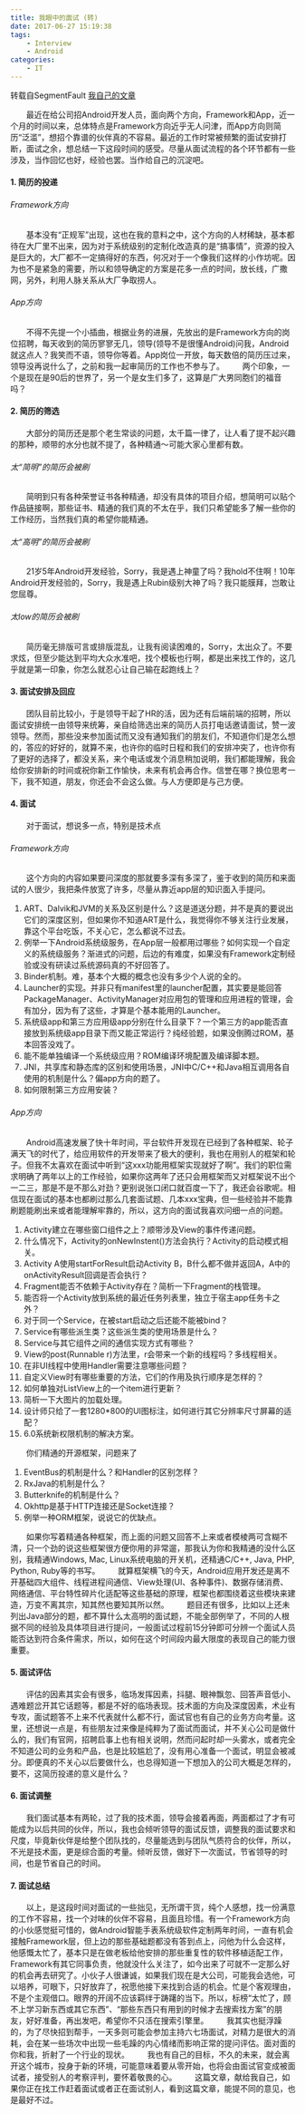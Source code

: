 ```yaml
---
title: 我眼中的面试 (转)
date: 2017-06-27 15:19:38
tags:
    - Interview
    - Android
categories:
    - IT
---
```

转载自SegmentFault [我自己的文章][1]

&#8195;&#8195;最近在给公司招Android开发人员，面向两个方向，Framework和App，近一个月的时间以来，总体特点是Framework方向近乎无人问津，而App方向则简历“泛滥”，想招个靠谱的伙伴真的不容易。最近的工作时常被频繁的面试安排打断，面试之余，想总结一下这段时间的感受。尽量从面试流程的各个环节都有一些涉及，当作回忆也好，经验也罢。当作给自己的沉淀吧。

#### 1. 简历的投递
###### Framework方向
&#8195;&#8195;基本没有“正规军”出现，这也在我的意料之中，这个方向的人材稀缺，基本都待在大厂里不出来，因为对于系统级别的定制化改造真的是“搞事情”，资源的投入是巨大的，大厂都不一定搞得好的东西，何况对于一个像我们这样的小作坊呢。因为也不是紧急的需要，所以和领导确定的方案是花多一点的时间，放长线，广撒网，另外，利用人脉关系从大厂争取捞人。
###### App方向
&#8195;&#8195;不得不先提一个小插曲，根据业务的进展，先放出的是Framework方向的岗位招聘，每天收到的简历寥寥无几，领导(领导不是很懂Android)问我，Android就这点人？我笑而不语，领导你等着。App岗位一开放，每天数倍的简历压过来，领导没再说什么了，之前和我一起审简历的工作也不参与了。
&#8195;&#8195;两个印象，一个是现在是90后的世界了，另一个是女生们多了，这算是广大男同胞们的福音吗？
#### 2. 简历的筛选
&#8195;&#8195;大部分的简历还是那个老生常谈的问题，太千篇一律了，让人看了提不起兴趣的那种，顺带的水分也就不提了，各种精通～可能大家心里都有数。
###### 太“简明”的简历会被刷
&#8195;&#8195;简明到只有各种荣誉证书各种精通，却没有具体的项目介绍，想简明可以贴个作品链接啊，那些证书、精通的我们真的不太在乎，我们只希望能多了解一些你的工作经历，当然我们真的希望你能精通。<!-- more -->
###### 太“高明”的简历会被刷
&#8195;&#8195;21岁5年Android开发经验，Sorry，我是遇上神童了吗？我hold不住啊！10年Android开发经验的，Sorry，我是遇上Rubin级别大神了吗？我只能膜拜，岂敢让您屈尊。
###### 太low的简历会被刷
&#8195;&#8195;简历毫无排版可言或排版混乱，让我有阅读困难的，Sorry，太出众了。不要求炫，但至少能达到平均大众水准吧，找个模板也行啊，都是出来找工作的，这几乎就是第一印象，你怎么就忍心让自己输在起跑线上？
#### 3. 面试安排及回应
&#8195;&#8195;团队目前比较小，于是领导干起了HR的活，因为还有后端前端的招聘，所以面试安排统一由领导来统筹，亲自给筛选出来的简历人员打电话邀请面试，赞一波领导。然而，那些没来参加面试而又没有通知我们的朋友们，不知道你们是怎么想的，答应的好好的，就算不来，也许你的临时日程和我们的安排冲突了，也许你有了更好的选择了，都没关系，来个电话或发个消息稍加说明，我们都能理解，我会给你安排新的时间或祝你新工作愉快，未来有机会再合作。信誉在哪？换位思考一下，我不知道，朋友，你还会不会这么做。与人方便即是与己方便。
#### 4. 面试
&#8195;&#8195;对于面试，想说多一点，特别是技术点
###### Framework方向
&#8195;&#8195;这个方向的内容如果要问深度的那就要多深有多深了，鉴于收到的简历和来面试的人很少，我把条件放宽了许多，尽量从靠近app层的知识面入手提问。
1. ART、Dalvik和JVM的关系及区别是什么？这是道送分题，并不是真的要说出它们的深度区别，但如果你不知道ART是什么，我觉得你不够关注行业发展，靠这个平台吃饭，不关心它，怎么都说不过去。
2. 例举一下Android系统级服务，在App层一般都用过哪些？如何实现一个自定义的系统级服务？渐进式的问题，后边的有难度，如果没有Framework定制经验或没有研读过系统源码真的不好回答了。
2. Binder机制。难，基本个大概的概念也没有多少个人说的全的。
3. Launcher的实现。并非只有manifest里的launcher配置，其实要是能回答PackageManager、ActivityManager对应用包的管理和应用进程的管理，会有加分，因为有了这些，才算是个基本能用的Launcher。
4. 系统级app和第三方应用级app分别在什么目录下？一个第三方的app能否直接放到系统级app目录下而又能正常运行？纯经验题，如果没倒腾过ROM，基本回答没戏了。
5. 能不能单独编译一个系统级应用？ROM编译环境配置及编译脚本题。
6. JNI，共享库和静态库的区别和使用场景，JNI中C/C++和Java相互调用各自使用的机制是什么？偏app方向的题了。
7. 如何限制第三方应用安装？

###### App方向
&#8195;&#8195;Android高速发展了快十年时间，平台软件开发现在已经到了各种框架、轮子满天飞的时代了，给应用软件的开发带来了极大的便利，我也在用别人的框架和轮子。但我不太喜欢在面试中听到“这xxx功能用框架实现就好了啊”。我们的职位需求明确了两年以上的工作经验，如果你这两年了还只会用框架而又对框架说不出个一二三，那是不是不那么对劲？更别说张口闭口就百度一下了，我还会谷歌呢。相信现在面试的基本也都刷过那么几套面试题、几本xxx宝典，但一些经验并不能靠刷题能刷出来或者能理解牢靠的，所以，这方向的面试我喜欢问细一点的问题。
1. Activity建立在哪些窗口组件之上？顺带涉及View的事件传递问题。
2. 什么情况下，Activity的onNewInstent()方法会执行？Activity的启动模式相关。
3. Activity A使用startForResult启动Activity B，B什么都不做并返回A，A中的onActivityResult回调是否会执行？
4. Fragment能否不依赖于Activity存在？简析一下Fragment的栈管理。
5. 能否将一个Activity放到系统的最近任务列表里，独立于宿主app任务卡之外？
6. 对于同一个Service，在被start启动之后还能不能被bind？
7. Service有哪些派生类？这些派生类的使用场景是什么？
8. Service与其它组件之间的通信实现方式有哪些？
9. View的post(Runnable r)方法里，r会带来一个新的线程吗？多线程相关。
10. 在非UI线程中使用Handler需要注意哪些问题？
11. 自定义View时有哪些重要的方法，它们的作用及执行顺序是怎样的？
12. 如何单独对ListView上的一个item进行更新？
13. 简析一下大图片的加载处理。
14. 设计师只给了一套1280*800的UI图标注，如何进行其它分辨率尺寸屏幕的适配？
15. 6.0系统新权限机制的解决方案。

&#8195;&#8195;你们精通的开源框架，问题来了

1. EventBus的机制是什么？和Handler的区别怎样？
2. RxJava的机制是什么？
3. Butterknife的机制是什么？
4. Okhttp是基于HTTP连接还是Socket连接？
5. 例举一种ORM框架，说说它的优缺点。

&#8195;&#8195;如果你写着精通各种框架，而上面的问题又回答不上来或者模棱两可含糊不清，只一个劲的说这些框架很方便你用的非常遛，那我认为你和我精通的没什么区别，我精通Windows, Mac, Linux系统电脑的开关机，还精通C/C++, Java, PHP, Python, Ruby等的书写。
&#8195;&#8195;就算框架横飞的今天，Android应用开发还是离不开基础四大组件、线程进程间通信、View处理(UI、各种事件)、数据存储消费、网络通信、平台特性碎片化适配等这些基础的原理，框架也都围绕着这些模块来建造，万变不离其宗，知其然也要知其所以然。
&#8195;&#8195;题目还有很多，比如以上还未列出Java部分的题，都不算什么太高明的面试题，不能全部例举了，不同的人根据不同的经验及具体项目进行提问，一般面试过程前15分钟即可分辨一个面试人员能否达到符合条件需求，所以，如何在这个时间段内最大限度的表现自己的能力很重要。
#### 5. 面试评估
&#8195;&#8195;评估的因素其实会有很多，临场发挥因素，抖腿、眼神飘忽、回答声音低小、遇难题岔开其它话题等，都是不好的临场表现。技术面的方向及深度因素，术业有专攻，面试题答不上来不代表就什么都不行，面试官也有自己的业务方向考量。这里，还想说一点是，有些朋友过来像是纯粹为了面试而面试，并不关心公司是做什么的，我们有官网，招聘启事上也有相关说明，然而问起时却一头雾水，或者完全不知道公司的业务和产品，也是比较尴尬了，没有用心准备一个面试，明显会被减分。即便真的不关心以后要做什么，也总得知道一下想加入的公司大概是怎样的，要不，这简历投递的意义是什么？
#### 6. 面试调整
&#8195;&#8195;我们面试基本有两轮，过了我的技术面，领导会接着再面，两面都过了才有可能成为以后共同的伙伴，所以，我也会倾听领导的面试反馈，调整我的面试要求和尺度，毕竟新伙伴是给整个团队找的，尽量能选到与团队气质符合的伙伴，所以，不光是技术面，更是综合面的考量。倾听反馈，做好下一次面试，节省领导的时间，也是节省自己的时间。
#### 7. 面试总结
&#8195;&#8195;以上，是这段时间对面试的一些拙见，无所谓干货，纯个人感想，找一份满意的工作不容易，找一个对味的伙伴不容易，且面且珍惜。有一个Framework方向的小伙感觉挺可惜的，做Android智能手表系统级软件定制两年时间，一直有机会接触Framework层，但上边的那些基础题都没有答到点上，问他为什么会这样，他感慨太忙了，基本只是在做老板给他安排的那些重复性的软件移植适配工作，Framework有其它同事负责，他就没什么关注了，如今出来了可就不一定那么好的机会再去研究了。小伙子人很谦诚，如果我们现在是大公司，可能我会选他，可以培养，可眼下，只好放弃了，祝愿他接下来找到合适的机会。忙是个客观理由，不是个主观借口。眼界的开阔不应该羁绊于踌躇的当下。所以，标榜“太忙了，顾不上学习新东西或其它东西”、“那些东西只有用到的时候才去搜索找方案”的朋友，好好准备，再出发吧，希望你不只活在搜索引擎里。
&#8195;&#8195;我其实也挺浮躁的，为了尽快招到帮手，一天多则可能会参加主持六七场面试，对精力是很大的消耗，会在某一些场次中出现一些毛躁的内心情绪而影响正常的提问评估。面对面的你和我，折射了一个行业的现状。
&#8195;&#8195;我也有自己的目标，不久的未来，就会离开这个城市，投身于新的环境，可能意味着要从零开始，也将会由面试官变成被面试者，接受别人的考察评判，要怀着敬畏的心。
&#8195;&#8195;这篇文章，献给我自己，如果你正在找工作赶着面试或者正在面试别人，看到这篇文章，能提不同的意见，也是最好不过。

[1]: https://segmentfault.com/a/1190000008682444 "我眼中的面试"
